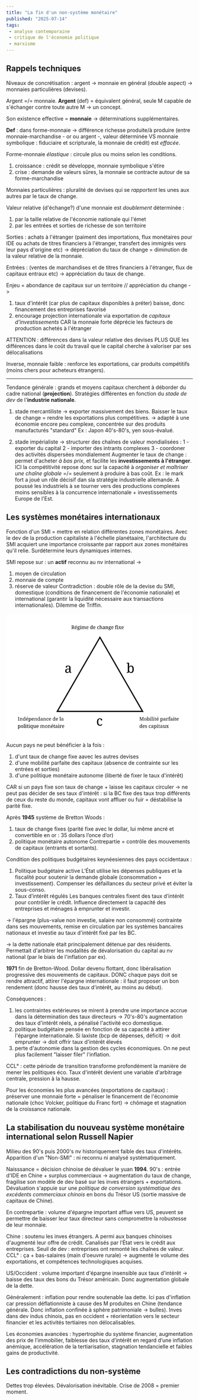 ```yaml
---
title: "La fin d'un non-système monétaire"
published: "2025-07-14"
tags:
 - analyse contemporaine
 - critique de l'économie politique
 - marxisme
---
```


## Rappels techniques

Niveaux de concrétisation : argent -> monnaie en général (double aspect) -> monnaies particulières (devises).

Argent =/= monnaie.
**Argent** (def) = équivalent général, seule M capable de s'échanger contre toute autre M -> un concept.

Son existence effective = **monnaie** -> déterminations supplémentaires. 

**Def** : dans forme-monnaie -> différence richesse produite/à produire (entre monnaie-marchandise - or ou argent -, valeur déterminée VS monnaie symbolique : fiduciaire et scripturale, la monnaie de crédit) est *effacée*.

Forme-monnaie *élastique* : circule plus ou moins selon les conditions.
1) croissance : crédit se développe, monnaie symbolique s'étire
2) crise : demande de valeurs sûres, la monnaie se contracte autour de sa forme-marchandise

Monnaies particulières : pluralité de devises qui se *rapportent* les unes aux autres par le taux de change.

Valeur relative (d'échange?) d'une monnaie est *doublement* déterminée :
1) par la taille relative de l'économie nationale qui l'émet
2) par les entrées et sorties de richesse de son territoire

Sorties : achats à l'étranger (paiment des importations, flux monétaires pour IDE ou achats de titres financiers à l'étranger, transfert des immigrés vers leur pays d'origine etc) -> dépréciation du taux de change = diminution de la valeur relative de la monnaie.

Entrées : (ventes de marchandises et de titres financiers à l'étranger, flux de capitaux entraux etc) -> appréciation du taux de change.

Enjeu = abondance de capitaux sur un territoire // appréciation du change ->
1) taux d'intérêt (car plus de capitaux disponibles à préter) baisse, donc financement des entreprises favorisé
2) encourage projection internationale via exportation de *capitaux d'investissements* CAR la monnaie forte déprécie les facteurs de production achetés à l'étranger

ATTENTION : différences dans la valeur relative des devises PLUS QUE les différences dans le coût du travail que le capital cherche à valoriser par ses délocalisations

Inverse, monnaie faible : renforce les exportations, car produits compétitifs (moins chers pour acheteurs étrangers).

---

Tendance générale : grands et moyens capitaux cherchent à déborder du cadre national (**projection**). Stratégies différentes en fonction du *stade de dev* de l'**industrie nationale**.
1) stade mercantiliste -> exporter massivement des biens. Baisser le taux de change = rendre les exportations plus compétitives.
-> adapté à une économie encore peu complexe, concentrée sur des produits manufacturés "standard"
Ex : Japon 40's-80's, yen sous-évalué.

2) stade impérialiste -> structurer des chaînes de valeur mondialisées :
  1 - exporter du capital
  2 - importer des intrants complexes
  3 - coordoner des activités dispersées mondialement
Augmenter le taux de change : permet d'acheter *à bas prix*, et facilite les **investissements à l'étranger**.
ICI la compétitivité repose donc sur la capacité à *organiser et maîtriser une chaîne globale* =/= seulement à produire à bas coût.
Ex : le mark fort a joué un rôle décisif dan sla stratégie industrielle allemande. A poussé les industriels à se tourner vers des productions complexes moins sensibles à la concurrence internationale + investissements Europe de l'Est.

## Les systèmes monétaires internationaux

Fonction d'un SMI = mettre en relation différentes zones monétaires.
Avec le dev de la production capitaliste à l'échelle planétaaire, l'architecture du SMI acquiert une importance croissante par rapport aux zones monétaires qu'il relie. Surdétermine leurs dynamiques internes.

SMI repose sur : un **actif** reconnu au nv international ->
1) moyen de circulation
2) monnaie de compte
3) réserve de valeur
Contradiction : double rôle de la devise du SMI, domestique (conditions de financement de l'économie nationale) et international (garantir la liquidité nécessaire aux transactions internationales). Dilemme de Triffin.

![](../assets/Clipboard_2025-06-12-13-11-52.png)
Aucun pays ne peut bénéficier à la fois :
1) d'unt taux de change fixe aavec les autres devises
2) d'une mobilité parfaite des capitaux (absence de contrainte sur les entrées et sorties)
3) d'une politique monétaire autonome (liberté de fixer le taux d'intérêt)

CAR si un pays fixe son taux de change + laisse les capitaux circuler -> ne peut pas décider de ses taux d'intérêt : si la BC fixe des taux trop différents de ceux du reste du monde, capitaux vont affluer ou fuir = déstabilise la parité fixe.

Après **1945** système de Bretton Woods :
1) taux de change fixes (parité fixe avec le dollar, lui même ancré et convertible en or : 35 dollars l’once d’or)
2) politique monétaire autonome
Contrepartie = contrôle des mouvements de capitaux (entrants et sortants).

Condition des politiques budgétaires keynéesiennes des pays occidentaux : 
1. Politique budgétaire active
L’État utilise les dépenses publiques et la fiscalité pour soutenir la demande globale (consommation + investissement). Compenser les défaillances du secteur privé et éviter la sous-conso.
2. Taux d’intérêt régulés
Les banques centrales fixent des taux d’intérêt pour contrôler le crédit. Influence directement la capacité des entreprises et ménages à emprunter et investir.

-> l'épargne (plus-value non investie, salaire non consommé) contrainte dans ses mouvements, remise en circulation par les systèmes bancaires nationaux et investie au taux d'intérêt fixé par les BC.

-> la dette nationale était principalement détenue par des résidents. Permettait d'arbitrer les modalités de dévalorisation du capital au nv national (par le biais de l'inflation par ex).

**1971** fin de Bretton-Wood. Dollar devenu flottant, donc libéralisation progressive des mouvements de capitaux.
DONC chaque pays doit se rendre attractif, attirer l'épargne internationale : il faut proposer un bon rendement (donc hausse des taux d'intérêt, au moins au début).

Conséquences :
1) les contraintes extérieures se mirent à prendre une importance accrue dans la détermination des taux directeurs -> 70's-80's augmentation des taux d'intérêt réels, a pénalisé l'activité eco domestique.
2) politique budgétaire pensée en fonction de sa capacité à attirer l'épargne internationale. Si laxiste (bcp de dépenses, déficit) -> doit emprunter -> doit offrir taux d'intérêt élevés
3) perte d'autonomie dans la gestion des cycles économiques. On ne peut plus facilement "laisser filer" l'inflation.

CCL° : cette période de transition transforme profondément la manière de mener les politiques éco. Taux d'intérêt devient une variable d'arbitrage centrale, pression à la hausse.

Pour les économies les plus avancées (exportations de capitaux) : préserver une monnaie forte = pénaliser le financement de l'économie nationale (choc Volcker, politique du Franc fort) -> chômage et stagnation de la croissance nationale.

## La stabilisation du nouveau système monétaire international selon Russell Napier

Milieu des 90's puis 2000's nv historiquement faible des taux d'intérêts. Apparition d'un "Non-SMI" : ni reconnu ni analysé systématiquement.

Naisssance = décision chinoise de dévaluer le yuan **1994**.
90's : entrée d'IDE en Chine + surplus commerciaux -> augmentation du taux de change, fragilise son modèle de dev basé sur les inves étrangers + exportations.
Dévaluation s'appuie sur une *politique de conversion systématique des excédents commerciaux chinois* en bons du Trésor US (sortie massive de capitaux de Chine).

En contrepartie : volume d'épargne important afflue vers US, peuvent se permettre de baisser leur taux directeur sans compromettre la robustesse de leur monnaie.

Chine : soutenu les inves étrangers. A permi aux banques chinoises d'augmenté leur offre de crédit. Canalisés par l’État vers le crédit aux entreprises. Seuil de dev : entreprises ont remonté les chaînes de valeur.
CCL° : ça + bas-salaires (main d'oeuvre rurale) -> augmenté le volume des exportations, et compétences technologiques acquises.

US/Occident : volume important d'épargne insensible aux taux d'intérêt -> baisse des taux des bons du Trésor américain. Donc augmentation globale de la dette. 

Généralement : inflation pour rendre soutenable laa dette. Ici pas d'inflation car pression déflationniste à cause des M produites en Chine (tendance générale. Donc inflation confinée à sphère patrimoniale -> bulles). Inves dans dev indus chinois, pas en occident + réorientation vers le secteur financier et les activités tertiaires non délocalisables.

Les économies avancées : hypertrophie du système financier, augmentation des prix de l’immobilier, faiblesse des taux d’intérêt en regard d’une inflation anémique, accélération de la tertiarisation, stagnation tendancielle et faibles gains de productivité.

## Les contradictions du non-système

Dettes trop élevées. Dévalorisation inévitable. 
Crise de 2008 = premier moment. 

